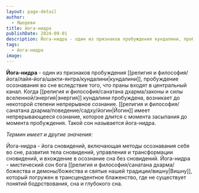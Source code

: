 ```yaml
---
layout: page-detail
author:
  - Яшодеви
title: йога-нидра
publishDate: 2024-09-01
description: Йога-нидра - один из признаков пробуждения кундалини, пробуждение осознавания во сне вследствие того, что праны входят в центральный канал.
tags:
  - йога-нидра
image:
---
```

**Йога-нидра** - один из признаков пробуждения [[религия и философия/йога/лайя-йога/шакти-янтра/кундалини|кундалини]], пробуждение осознавания во сне вследствие того, что праны входят в центральный канал.
Когда [[религия и философия/санатана дхарма/законы и силы вселенной/энергия|энергия]] кундалини пробуждена, возникает до некоторой степени непрерывное сознание. [[религия и философия/санатана дхарма/поведение/садху/йогин|Йогин]] имеет непрерывающееся сознание, которое длится с момента засыпания до момента пробуждения. Такой сон называется йога-нидра. 

*Термин имеет и другие значения:*

Йога-нидра - йога сновидений, включающая методы осознавания себя во сне, развития тела сновидений, управления и трансформации сновидений, и вхождение в осознание сна без сновидений.
Йога-нидра - мистический сон бога [[религия и философия/санатана дхарма/божества и демоны/божества и святые нашей традиции/вишну|Вишну]], который погружен в трансцендентное блаженство, где не существует понятий бодрствования, сна и глубокого сна.

